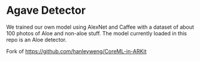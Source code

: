 # Agave Detector

We trained our own model using AlexNet and Caffee with a dataset of about 100 photos of Aloe and non-aloe stuff. The model currently loaded in this repo is an Aloe detector.

Fork of https://github.com/hanleyweng/CoreML-in-ARKit